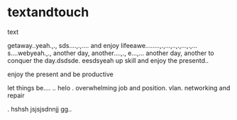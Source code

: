 # textandtouch
text

getaway..yeah.,.,
sds....,.,....
and enjoy lifeeawe........,.,...,..,.,...,.,...
s....webyeah.,.,
another day, another....,.,
e...,...
another day, another to conquer the day.dsdsde.
eesdsyeah
up skill and enjoy the presentd..

enjoy the present and be productive 

let things be....
..
helo
. overwhelming job and position. vlan. networking and repair

.
hshsh
jsjsjsdnnjj
gg..
